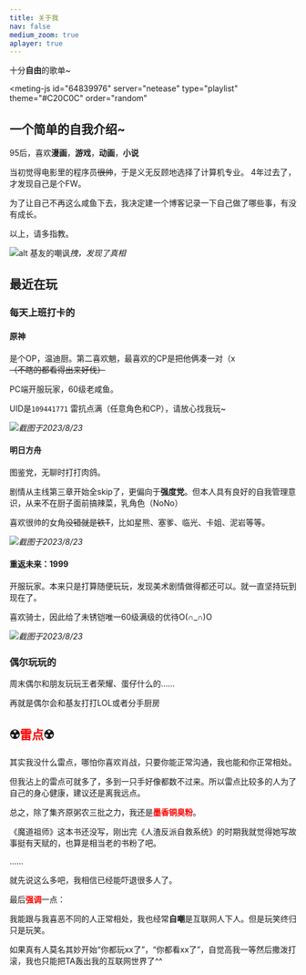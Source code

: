 ```yaml
---
title: 关于我
nav: false
medium_zoom: true
aplayer: true
---
```


十分**自由**的歌单~

<meting-js
 id="64839976"
 server="netease"
 type="playlist"
 theme="#C20C0C"
 order="random"
>
</meting-js>

## 一个简单的自我介绍~

95后，喜欢**漫画**，**游戏**，**动画**，**小说**

当初觉得电影里的程序员~~很帅~~，于是义无反顾地选择了计算机专业。
4年过去了，才发现自己是个FW。

为了让自己不再这么咸鱼下去，我决定建一个博客记录一下自己做了哪些事，有没有成长。

以上，请多指教。

![alt 基友的嘲讽](https://cdn.carmendei.cn/myblog/resource/artimg/about/liaotianjilu1.png)_拽，发现了真相_

## 最近在玩

### 每天上班打卡的

#### 原神

是个OP，温迪厨。第二喜欢魈，最喜欢的CP是把他俩凑一对（x <br/>
~~（不瞎的都看得出来好伐）~~

PC端开服玩家，60级老咸鱼。

UID是`109441771` 雷抗点满（任意角色和CP），请放心找我玩~

![](https://cdn.carmendei.cn/myblog/resource/artimg/about/genshin-20230823.jpg)_截图于2023/8/23_

#### 明日方舟

图鉴党，无聊时打打肉鸽。

剧情从主线第三章开始全skip了，更偏向于**强度党**。但本人具有良好的自我管理意识，从来不在厨子面前搞辣菜，乳角色（NoNo）

喜欢很帅的女角~~没错就是铁T~~，比如星熊、塞爹、临光、卡姐、泥岩等等。

![](https://cdn.carmendei.cn/myblog/resource/artimg/about/mrfz-20230823.jpg)_截图于2023/8/23_


#### 重返未来：1999

开服玩家。本来只是打算随便玩玩，发现美术剧情做得都还可以。就一直坚持玩到现在了。

喜欢骑士，因此给了未锈铠唯一60级满级的优待O(∩_∩)O

![](https://cdn.carmendei.cn/myblog/resource/artimg/about/1999-20230823.jpg)_截图于2023/8/23_


### 偶尔玩玩的

周末偶尔和朋友玩玩王者荣耀、蛋仔什么的……

再就是偶尔会和基友打打LOL或者分手厨房

## ☢️<font color=red>雷点</font>☢️

其实我没什么雷点，哪怕你喜欢肖战，只要你能正常沟通，我也能和你正常相处。

但我沾上的雷点可就多了，多到一只手好像都数不过来。所以雷点比较多的人为了自己的身心健康，建议还是离我远点。

总之，除了集齐原粥农三批之力，我还是<font color=red>**墨香铜臭粉**</font>。

《魔道祖师》这本书还没写，刚出完《人渣反派自救系统》的时期我就觉得她写故事挺有天赋的，也算是相当老的书粉了吧。

……

就先说这么多吧，我相信已经能吓退很多人了。

最后<font color=red>**强调**</font>一点：

我能跟与我喜恶不同的人正常相处，我也经常**自嘲**是互联网人下人。但是玩笑终归只是玩笑。

如果真有人莫名其妙开始“你都玩xx了”，“你都看xx了”，自觉高我一等然后撒泼打滚，我也只能把TA轰出我的互联网世界了^^